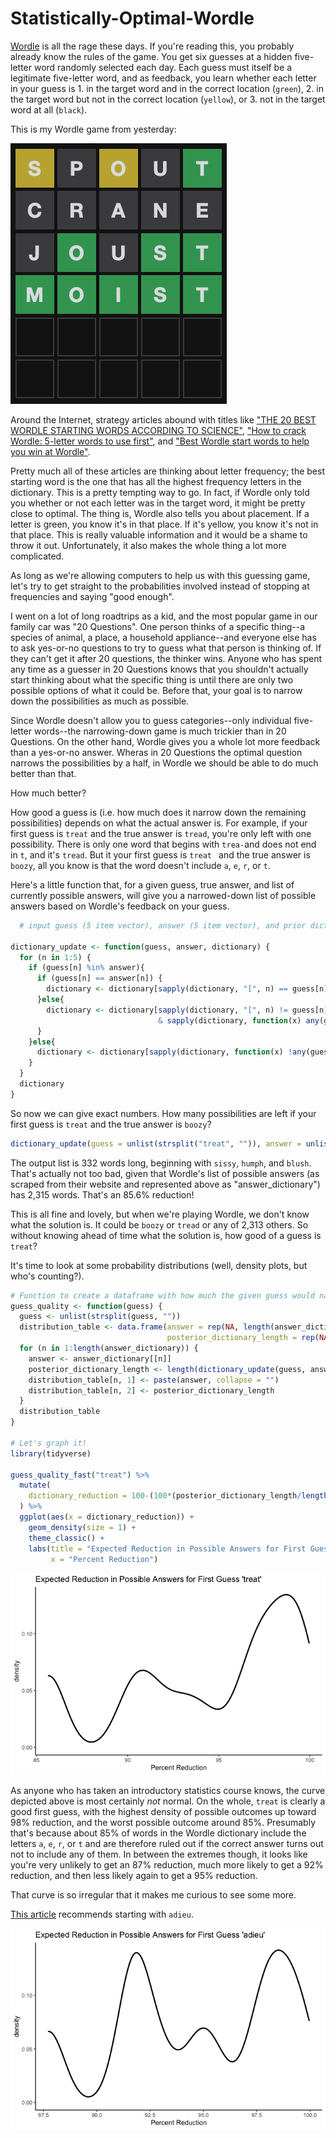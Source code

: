 # Statistically-Optimal-Wordle

[Wordle](https://www.powerlanguage.co.uk/wordle/) is all the rage these days. If you're reading this, you probably already know the rules of the game. You get six guesses at a hidden five-letter word randomly selected each day. Each guess must itself be a legitimate five-letter word, and as feedback, you learn whether each letter in your guess is 1. in the target word and in the correct location (`green`), 2. in the target word but not in the correct location (`yellow`), or 3. not in the target word at all (`black`). 

This is my Wordle game from yesterday:

<img src= "figures/fig1.png"/>

Around the Internet, strategy articles abound with titles like ["THE 20 BEST WORDLE STARTING WORDS ACCORDING TO SCIENCE"](https://www.inverse.com/gaming/wordle-starting-words-best-using-math), ["How to crack Wordle: 5-letter words to use first"](https://www.polygon.com/gaming/22884031/wordle-game-tips-best-first-guess-5-letter-words), and ["Best Wordle start words to help you win at Wordle"](https://www.tomsguide.com/news/best-wordle-start-words-to-help-you-win-every-time). 

Pretty much all of these articles are thinking about letter frequency; the best starting word is the one that has all the highest frequency letters in the dictionary. This is a pretty tempting way to go. In fact, if Wordle only told you whether or not each letter was in the target word, it might be pretty close to optimal. The thing is, Wordle also tells you about placement. If a letter is green, you know it's in that place. If it's yellow, you know it's not in that place. This is really valuable information and it would be a shame to throw it out. Unfortunately, it also makes the whole thing a lot more complicated.

As long as we're allowing computers to help us with this guessing game, let's try to get straight to the probabilities involved instead of stopping at frequencies and saying "good enough".

I went on a lot of long roadtrips as a kid, and the most popular game in our family car was "20 Questions". One person thinks of a specific thing--a species of animal, a place, a household appliance--and everyone else has to ask yes-or-no questions to try to guess what that person is thinking of. If they can't get it after 20 questions, the thinker wins. Anyone who has spent any time as a guesser in 20 Questions knows that you shouldn't actually start thinking about what the specific thing is until there are only two possible options of what it could be. Before that, your goal is to narrow down the possibilities as much as possible.

Since Wordle doesn't allow you to guess categories--only individual five-letter words--the narrowing-down game is much trickier than in 20 Questions. On the other hand, Wordle gives you a whole lot more feedback than a yes-or-no answer. Wheras in 20 Questions the optimal question narrows the possibilities by a half, in Wordle we should be able to do much better than that.

How much better? 

How good a guess is (i.e. how much does it narrow down the remaining possibilities) depends on what the actual answer is. For example, if your first guess is `treat` and the true answer is `tread`, you're only left with one possibility. There is only one word that begins with `trea-`and does not end in `t`, and it's `tread`. But it your first guess is `treat ` and the true answer is `boozy`, all you know is that the word doesn't include `a`, `e`, `r`, or `t`. 

Here's a little function that, for a given guess, true answer, and list of currently possible answers, will give you a narrowed-down list of possible answers based on Wordle's feedback on your guess.
``` r
  # input guess (5 item vector), answer (5 item vector), and prior dictionary (list of 5 item vectors)

dictionary_update <- function(guess, answer, dictionary) {
  for (n in 1:5) {
    if (guess[n] %in% answer){
      if (guess[n] == answer[n]) {
        dictionary <- dictionary[sapply(dictionary, "[", n) == guess[n]]
      }else{
        dictionary <- dictionary[sapply(dictionary, "[", n) != guess[n]
                                 & sapply(dictionary, function(x) any(guess[n] %in% x))]
      }
    }else{
      dictionary <- dictionary[sapply(dictionary, function(x) !any(guess[n] %in% x))]
    }
  }
  dictionary
}
```
So now we can give exact numbers. How many possibilities are left if your first guess is `treat` and the true answer is `boozy`?
``` r
dictionary_update(guess = unlist(strsplit("treat", "")), answer = unlist(strsplit("boozy", "")), dictionary = answer_dictionary)
```
The output list is 332 words long, beginning with `sissy`, `humph`, and `blush`. That's actually not too bad, given that Wordle's list of possible answers (as scraped from their website and represented above as "answer_dictionary") has 2,315 words. That's an 85.6% reduction!

This is all fine and lovely, but when we're playing Wordle, we don't know what the solution is. It could be `boozy` or `tread` or any of 2,313 others. So without knowing ahead of time what the solution is, how good of a guess is `treat`?

It's time to look at some probability distributions (well, density plots, but who's counting?).

``` r
# Function to create a dataframe with how much the given guess would narrow the possibilities for each possible answer.
guess_quality <- function(guess) {
  guess <- unlist(strsplit(guess, ""))
  distribution_table <- data.frame(answer = rep(NA, length(answer_dictionary)),
                                   posterior_dictionary_length = rep(NA, length(answer_dictionary)))
  for (n in 1:length(answer_dictionary)) {
    answer <- answer_dictionary[[n]]
    posterior_dictionary_length <- length(dictionary_update(guess, answer, answer_dictionary))
    distribution_table[n, 1] <- paste(answer, collapse = "")
    distribution_table[n, 2] <- posterior_dictionary_length
  }
  distribution_table
}

# Let's graph it!
library(tidyverse)

guess_quality_fast("treat") %>%
  mutate(
    dictionary_reduction = 100-(100*(posterior_dictionary_length/length(answer_dictionary)))
  ) %>%
  ggplot(aes(x = dictionary_reduction)) +
    geom_density(size = 1) +
    theme_classic() +
    labs(title = "Expected Reduction in Possible Answers for First Guess 'treat'",
         x = "Percent Reduction")
```

<img src= "figures/fig2.png"/>

As anyone who has taken an introductory statistics course knows, the curve depicted above is most certainly *not* normal. On the whole, `treat` is clearly a good first guess, with the highest density of possible outcomes up toward 98% reduction, and the worst possible outcome around 85%. Presumably that's because about 85% of words in the Wordle dictionary include the letters `a`, `e`, `r`, or `t` and are therefore ruled out if the correct answer turns out not to include any of them.
In between the extremes though, it looks like you're very unlikely to get an 87% reduction, much more likely to get a 92% reduction, and then less likely again to get a 95% reduction.

That curve is so irregular that it makes me curious to see some more.

[This article](https://edition.cnn.com/2022/02/01/us/wordle-top-strategies-winning-words-cec/index.html) recommends starting with `adieu`.

<img src= "figures/fig3.png"/>
